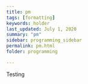 ```yaml
---
title: pm
tags: [formatting]
keywords: holder
last_updated: July 1, 2020
summary: "pm"
sidebar: programming_sidebar
permalink: pm.html
folder: programming

---
```


Testing
